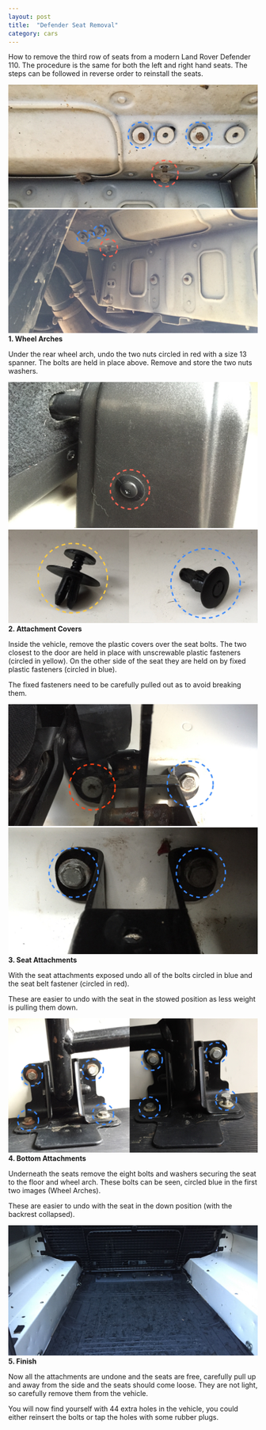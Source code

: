 ```yaml
---
layout: post
title:  "Defender Seat Removal"
category: cars
---
```


How to remove the third row of seats from a modern Land Rover Defender 110. The procedure is the same for both the left and right hand seats. The steps can be followed in reverse order to reinstall the seats.

<div class="step">
	<div class="image">
		<a href="/assets/defender-third-row/arch_1.jpg" target="_blank" title="Wheel Arch"><img title="Wheel Arch" alt="Rear wheel arch - front" src="/assets/defender-third-row/arch_1.jpg"></a>
		<a href="/assets/defender-third-row/arch_2.jpg" target="_blank" title="Wheel Arch"><img title="Wheel Arch" alt="Rear wheel arch - back" src="/assets/defender-third-row/arch_2.jpg"></a>
	</div>
	<div class="instruction">
		<strong>1. Wheel Arches</strong>
		<p>Under the rear wheel arch, undo the two nuts circled in red with a size 13 spanner. The bolts are held in place above. Remove and store the two nuts washers.</p>
	</div>
</div>

<div class="step">
	<div class="image">
		<a href="/assets/defender-third-row/cover.jpg" target="_blank" title="Attachment Covers"><img title="Attachment Covers" alt="Seat attachment covers" src="/assets/defender-third-row/cover.jpg"></a>
		<a href="/assets/defender-third-row/cover_fasteners.jpg" target="_blank" title="Cover Fasteners"><img title="Cover Fasteners" alt="Fasteners used in seat attachment covers" src="/assets/defender-third-row/cover_fasteners.jpg"></a>
	</div>
	<div class="instruction">
		<strong>2. Attachment Covers</strong>
		<p>Inside the vehicle, remove the plastic covers over the seat bolts. The two closest to the door are held in place with unscrewable plastic fasteners (circled in yellow). On the other side of the seat they are held on by fixed plastic fasteners (circled in blue).</p>
		<p>The fixed fasteners need to be carefully pulled out as to avoid breaking them.</p>
	</div>
</div>

<div class="step">
	<div class="image">
		<a href="/assets/defender-third-row/undercover_1.jpg" target="_blank" title="Seat Attachments"><img title="Seat Attachments" alt="Under the seat attachment covers - back" src="/assets/defender-third-row/undercover_1.jpg"></a>
		<a href="/assets/defender-third-row/undercover_2.jpg" target="_blank" title="Seat Attachments"><img title="Seat Attachments" alt="Under the seat attachment covers - front" src="/assets/defender-third-row/undercover_2.jpg"></a>
	</div>
	<div class="instruction">
		<strong>3. Seat Attachments</strong>
		<p>With the seat attachments exposed undo all of the bolts circled in blue and the seat belt fastener (circled in red).</p>
		<p>These are easier to undo with the seat in the stowed position as less weight is pulling them down.</p>
	</div>
</div>

<div class="step">
	<div class="image">
		<a href="/assets/defender-third-row/floor.jpg" target="_blank" title="Seat Attachments"><img title="Seat Attachments" alt="Seat to floor attachments" src="/assets/defender-third-row/floor.jpg"></a>
	</div>
	<div class="instruction">
		<strong>4. Bottom Attachments</strong>
		<p>Underneath the seats remove the eight bolts and washers securing the seat to the floor and wheel arch. These bolts can be seen, circled blue in the first two images (Wheel Arches).</p>
		<p>These are easier to undo with the seat in the down position (with the backrest collapsed).</p>
	</div>
</div>

<div class="step">
	<div class="image">
		<a href="/assets/defender-third-row/finished.jpg" target="_blank" title="Finished Result"><img title="Finished Result" alt="Finished result - defender boot without seats" src="/assets/defender-third-row/finished.jpg"></a>
	</div>
	<div class="instruction">
		<strong>5. Finish</strong>
		<p>Now all the attachments are undone and the seats are free, carefully pull up and away from the side and the seats should come loose. They are not light, so carefully remove them from the vehicle.</p>
		<p>You will now find yourself with 44 extra holes in the vehicle, you could either reinsert the bolts or tap the holes with some rubber plugs.</p>
	</div>
</div>
